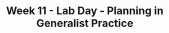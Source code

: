 ---
layout: single_embed_slide
title: "Week 11 - Lab Day - Planning in Generalist Practice"
presentation_id: IcPBVF
canonical_url: /presentations/IcPBVF/
slides:
  - slide_name: ../deck-4035-large-0.jpeg
    slide_thumbnail: ../deck-4035-thumb-0.jpeg
    slide_text: >
      <p><strong>Location</strong>: CBC Campus - SWL 206<br />
      <strong>Time</strong>: Wednesday from 5:30-8:15<br />
      <strong>Week 11</strong>: 10/28/19 — 11/03/19<br />
      <strong>Reading Assignment</strong>: N/A<br />
      <strong>Topic and Content Area</strong>: Lab Day - Planning<br />
      <strong>Assignments Due</strong>: N/A<br />
      <strong>Other Important Information</strong>: N/A</p>
      
  - slide_name: ../deck-4035-large-1.jpeg
    slide_thumbnail: ../deck-4035-thumb-1.jpeg
    slide_text: >
      <blockquote>
      <p>Video clip from Sherlock Homes - Fight Scene.</p>
      </blockquote>
      <blockquote>
      <p>We might not be fighting with our clients, but we do have to be able to do some planning (different type than this chapter) in how we will approach situations, especially crisis situations.</p>
      </blockquote>
      
  - slide_name: ../deck-4035-large-2.jpeg
    slide_thumbnail: ../deck-4035-thumb-2.jpeg
    slide_text: >
      <ul>
      <li>Thinking distortions</li>
      <li>Goals &amp; Objectives</li>
      <li>Keeping everything organized</li>
      <li>Planning process</li>
      </ul>
      
  - slide_name: ../deck-4035-large-3.jpeg
    slide_thumbnail: ../deck-4035-thumb-3.jpeg
    slide_text: >
      <blockquote>
      <p>Taken from http://www.instructables.com/id/Mathemagic/</p>
      </blockquote>
      <p>[Whole Class Activity] Do the think of any number activity:</p>
      <blockquote>
      <p>I want you to to think of a number, any number. I will warn you that picking complicated numbers (decimals, fractions) will yield complicated math problems.</p>
      </blockquote>
      <ul>
      <li>Multiply you number by 2</li>
      <li>Add 10 to your number</li>
      <li>Divide that number by 2</li>
      <li>Subtract your original number</li>
      </ul>
      <blockquote>
      <p>The number you are thinking of now is 5</p>
      </blockquote>
      <blockquote>
      <p>While that is isn’t mind reading or directly a thinking distortion… it can be easy to jump to conclusions or be difficult to realize why something is the way that it is.</p>
      </blockquote>
      
  - slide_name: ../deck-4035-large-4.jpeg
    slide_thumbnail: ../deck-4035-thumb-4.jpeg
    slide_text: >
      <blockquote>
      <p>The most common types of distortions and negative thinking patterns conceptualized by Beck (1976) have been summarized in the literature (Cormier, Nurius, &amp; Osborn, 2009; Leahy &amp; Holland, 2000; Walsh, 2006) and are as follows:</p>
      </blockquote>
      <p>[Whole Class Activity] Discuss each of the thinking errors, what they mean and possible examples of them. Can also look at what the opposite is that you would be trying to encourage in clients.</p>
      <ul>
      <li>All or nothing thinking</li>
      <li>Blaming</li>
      <li>Catastrophizing</li>
      <li>Discounting positives</li>
      <li>Emotional reasoning</li>
      <li>Inability to disconfirm: blocking ideas that don’t confirm beliefs</li>
      <li>Judgment focus: perception of self / others is based on assessment (focused on quality not description)</li>
      <li>Jumping to conclusions</li>
      <li>Mind reading</li>
      <li>Negative mental filtering: singling out bad events and ignoring positives</li>
      <li>Overgeneralization or globalization</li>
      <li>Personalizing: Taking on more responsibility for things then somebody has (i.e. role or actions made it happen)</li>
      <li>Regret orientation: focused on the past.</li>
      <li>“Should” statements: self failures</li>
      <li>Unfair comparisons</li>
      <li>What ifs</li>
      </ul>
      <p>[Small Group Activity] Share with a partner about some of the thinking distortions that are present in the media and then some that you have to some degree or the opposite of those.</p>
      
  - slide_name: ../deck-4035-large-5.jpeg
    slide_thumbnail: ../deck-4035-thumb-5.jpeg
    slide_text: >
      <blockquote>
      <p>curriculum from social thinking</p>
      </blockquote>
      <ul>
      <li>Used in my classrooms</li>
      <li>Lots of activities and cool things to do with kids to teach them about thinking distortions (more or less) and change how they think about things.</li>
      </ul>
      
  - slide_name: ../deck-4035-large-6.jpeg
    slide_thumbnail: ../deck-4035-thumb-6.jpeg
    slide_text: >
      <blockquote>
      <p>Grohol, J. M. (2018, Oct 29) 10 proven methods for fixing cognitive distortions. Retrieved from https://psychcentral.com/lib/fixing-cognitive-distortions/</p>
      </blockquote>
      <p>Use worksheet: Law &amp; Order, Psychology Edition: Fixing Your Thoughts</p>
      <p>[Small Group Activity] Individually complete the worksheet putting your thoughts on trail for a time you remember using a thinking distortion. Share with a partner after after.</p>
      
  - slide_name: ../deck-4035-large-7.jpeg
    slide_thumbnail: ../deck-4035-thumb-7.jpeg
    slide_text: >
      <blockquote>
      <p>Burns, D. (2014, Sept 5) Feeling good. Retrieved from https://youtu.be/H1T5uMeYv9Q — Posted by TEDx Talks</p>
      </blockquote>
      <p>Watch the talk. About 17 minutes from medical doctor, Dr. Burns, the author of feeling good. About his journey of deciding to use Cognitive Behavioral Therapy techniques.</p>
      
  - slide_name: ../deck-4035-large-8.jpeg
    slide_thumbnail: ../deck-4035-thumb-8.jpeg
    slide_text: >
      <blockquote>
      <p>We talked last week about SMART goals, we can use another acronym for thinking about objectives: RUMBA</p>
      </blockquote>
      <p>__R__ealistic
      __U__nderstandable
      __M__easurable
      __B__ehavioral
      __A__ttainable</p>
      
  - slide_name: ../deck-4035-large-9.jpeg
    slide_thumbnail: ../deck-4035-thumb-9.jpeg
    slide_text: >
      <blockquote>
      <p>We can think about a specific formula for creating objectives. It would look like the following:</p>
      </blockquote>
      <ul>
      <li>
      <strong>Who</strong>: Jane</li>
      <li>
      <strong>Action Word</strong>: will manage anxiety</li>
      <li>
      <strong>What</strong>: by using the coping skill of deep breathing</li>
      <li>
      <strong>When</strong>: once a day in response to anxiety for six months</li>
      <li>
      <strong>How Measured</strong>: as reported by herself in the wellness self management groups</li>
      </ul>
      
  - slide_name: ../deck-4035-large-10.jpeg
    slide_thumbnail: ../deck-4035-thumb-10.jpeg
    slide_text: >
      <blockquote>
      <p>It can be difficult sometimes to be able to see the difference between a goal and an objective. Here is an example:</p>
      </blockquote>
      <p><strong>Goal in Client Voice</strong>: “I want to get my GED?”
      <strong>Treatment Goal</strong>: Jane will be able to organize her thoughts and apply her skills to be able to apply for and take her GED.
      <strong>Objective 1</strong>: Jane will sign up for the GED by the end of December.</p>
      <p>[Whole Class Activity] Give some examples of client voiced goals, come up with possible specific goals and specific objectives for each one.</p>
      
  - slide_name: ../deck-4035-large-11.jpeg
    slide_thumbnail: ../deck-4035-thumb-11.jpeg
    slide_text: >
      <p>[Whole Class Activity] Have class think about their goals for their class while they are in the BASW program.</p>
      <p>Create a goal, objectives, and action steps</p>
      <ul>
      <li>What do are the needs for students</li>
      <li>What would the longer-term vision be (e.g. goal)</li>
      <li>What would be some measurable steps in between (objectives)</li>
      <li>What would be some action steps</li>
      </ul>
      
  - slide_name: ../deck-4035-large-12.jpeg
    slide_thumbnail: ../deck-4035-thumb-12.jpeg
    slide_text: >
      <blockquote>
      <p>Working with a diverse set of clients dictates being organized.</p>
      </blockquote>
      <blockquote>
      <p>[Discussion] How do you keep yourself organized?</p>
      </blockquote>
      <ul>
      <li>What to keep track of
      <ul>
      <li>Tasks you gave yourself</li>
      <li>Tasks you gave your client</li>
      <li>Tasks your supervisor has given you</li>
      <li>Paperwork deadlines</li>
      <li>Various resource information (who, for what, services, guidelines… etc)</li>
      </ul>
      </li>
      <li>Having a set up system</li>
      </ul>
      <blockquote>
      <p>David Allen discusses a Buddhist idea of mind like water. How it is calm and tranquil until it is called into action, for example throwing a stone into the water.</p>
      </blockquote>
      
  - slide_name: ../deck-4035-large-13.jpeg
    slide_thumbnail: ../deck-4035-thumb-13.jpeg
    slide_text: >
      <blockquote>
      <p>FRUIT NINJA IN REAL LIFE! (ft. Jade Chynoweth) // ScottDW retrieved from https://www.youtube.com/watch?v=lji0cYBVOQU</p>
      </blockquote>
      <p>Lets talk about about what this looks like.</p>
      
  - slide_name: ../deck-4035-large-14.jpeg
    slide_thumbnail: ../deck-4035-thumb-14.jpeg
    slide_text: >
      <blockquote>
      <p>Always been a lists person, story about school and outlook, system is in process….</p>
      </blockquote>
      
  - slide_name: ../deck-4035-large-15.jpeg
    slide_thumbnail: ../deck-4035-thumb-15.jpeg
    slide_text: >
      <blockquote>
      <p>Allen describes five phases of project planning.</p>
      </blockquote>
      <ul>
      <li>Defining purpose and principles (This is the why)</li>
      <li>Outcome visioning (The what)</li>
      <li>Brainstorming (How “mechanism”)</li>
      <li>Organizing (identifying components and sub components, sequences, and or events)</li>
      <li>Identifying next actions (For both projects and planning process)</li>
      </ul>
      
  - slide_name: ../deck-4035-large-16.jpeg
    slide_thumbnail: ../deck-4035-thumb-16.jpeg
    slide_text: >
      <blockquote>
      <p>Allen talks about having to focus on all the horizons of our life…</p>
      </blockquote>
      <blockquote>
      <p>Story about my vision statement</p>
      </blockquote>
      <p>Runway:     Current actions
      10,000 ft:  Current projects
      20,000 ft:  Areas of responsibility
      30,000 ft:  One-to two-year goals
      40,000 ft:  Three- to five-year visions
      50,000+ ft: Life</p>
      
  - slide_name: ../deck-4035-large-17.jpeg
    slide_thumbnail: ../deck-4035-thumb-17.jpeg
    slide_text: >
      <blockquote>
      <p>He talks about the being able to create workflow. We will talk abut each of these.</p>
      </blockquote>
      <ol>
      <li>Capture</li>
      <li>Process</li>
      <li>Organize</li>
      <li>Do</li>
      <li>Review</li>
      </ol>
      
  - slide_name: ../deck-4035-large-18.jpeg
    slide_thumbnail: ../deck-4035-thumb-18.jpeg
    slide_text: >
      <blockquote>
      <p>He talks about that we have to be able to capture all of the tasks and demands that come up. A system that gets everything.</p>
      </blockquote>
      <ul>
      <li>Ubiquitous capture</li>
      <li>Mental sweep</li>
      </ul>
      
  - slide_name: ../deck-4035-large-19.jpeg
    slide_thumbnail: ../deck-4035-thumb-19.jpeg
    slide_text: >
      <p>Going through everything and organizing it</p>
      
  - slide_name: ../deck-4035-large-20.jpeg
    slide_thumbnail: ../deck-4035-thumb-20.jpeg
    slide_text: >
      <blockquote>
      <p>The following is a flowchart showing how to conceptualize the process.</p>
      </blockquote>
      <p>Stuff —&gt; “Is it actionable?”
      No —&gt; trash, someday/maybe/reference
      Determine next action —&gt; Projects and plans
      Will it take less than 2 minutes —&gt; Do it
      No —&gt; Delegate / defer it</p>
      
  - slide_name: ../deck-4035-large-21.jpeg
    slide_thumbnail: ../deck-4035-thumb-21.jpeg
    slide_text: >
      <blockquote>
      <p>Allen describes ideas related to</p>
      </blockquote>
      <p>[Whole Class Activity] Discuss what each topic is.</p>
      <p>Context, Action Step, and Project.</p>
      
  - slide_name: ../deck-4035-large-22.jpeg
    slide_thumbnail: ../deck-4035-thumb-22.jpeg
    slide_text: >
      <blockquote>
      <p>He describers four criteria for determining what to do.</p>
      </blockquote>
      <p>Four-Criteria Model for Choosing Actions</p>
      <ul>
      <li>Context</li>
      <li>Time available</li>
      <li>Energy available</li>
      <li>Priority to make decisions</li>
      </ul>
      
  - slide_name: ../deck-4035-large-23.jpeg
    slide_thumbnail: ../deck-4035-thumb-23.jpeg
    slide_text: >
      <blockquote>
      <p>The Threefold Model for Evaluating Daily Work</p>
      </blockquote>
      <ul>
      <li>Doing predefined work</li>
      <li>Doing work as it shows up</li>
      <li>Defining one’s work</li>
      </ul>
      
  - slide_name: ../deck-4035-large-24.jpeg
    slide_thumbnail: ../deck-4035-thumb-24.jpeg
    slide_text: >
      <ul>
      <li>What it is</li>
      <li>The importance of it…</li>
      </ul>
      
  - slide_name: ../deck-4035-large-25.jpeg
    slide_thumbnail: ../deck-4035-thumb-25.jpeg
    slide_text: >
      <p>Tools
      OmniFocus (task management) (Things, 2Do, TaskPaper)
      nvALT (Reference)
      Further Information
      David Allen - Getting Things Done
      Merlin Man - Back to Work</p>
      
---
